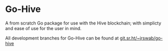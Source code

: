 # Go-Hive

A from scratch Go package for use with the Hive blockchain; with simplicty and ease of use for the user in mind.

All development branches for Go-Hive can be found at [git.sr.ht/~jrswab/go-hive](https://git.sr.ht/~jrswab/go-hive)

